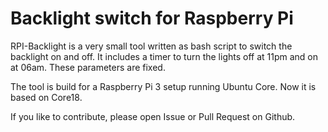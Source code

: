 # Backlight switch for Raspberry Pi

RPI-Backlight is a very small tool written as bash script to switch the backlight on and off. It includes a timer to turn the lights off at 11pm and on at 06am. These parameters are fixed.

The tool is build for a Raspberry Pi 3 setup running Ubuntu Core. Now it is based on Core18.

If you like to contribute, please open Issue or Pull Request on Github.